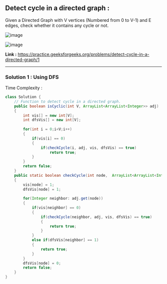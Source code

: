 ## Detect cycle in a directed graph :
Given a Directed Graph with V vertices (Numbered from 0 to V-1) and E edges, check whether it contains any cycle or not.

![image](https://user-images.githubusercontent.com/23376002/161806956-9295db35-bc36-4b27-8dcb-24dd1ae5c1df.png)

![image](https://user-images.githubusercontent.com/23376002/161807075-f8174749-d80a-4734-bdb7-242bf0c285d9.png)


**Link :** https://practice.geeksforgeeks.org/problems/detect-cycle-in-a-directed-graph/1


-----------------------------------------------------------------------------------------------------------------------------------------------


### Solution 1 : Using DFS

Time Complexity :


```java
class Solution {
    // Function to detect cycle in a directed graph.
    public boolean isCyclic(int V, ArrayList<ArrayList<Integer>> adj) 
    {
        int vis[] = new int[V];
        int dfsVis[] = new int[V];
       
        for(int i = 0;i<V;i++) 
        {
        	if(vis[i] == 0) 
        	{
                if(checkCycle(i, adj, vis, dfsVis) == true) 
                    return true;
        	}
        }
        return false;
    }
    public static boolean checkCycle(int node,  ArrayList<ArrayList<Integer>> adj, int vis[], int dfsVis[]) 
    {
        vis[node] = 1;
        dfsVis[node] = 1;
       
        for(Integer neighbor: adj.get(node)) 
        {
        	if(vis[neighbor] == 0) 
        	{
                if(checkCycle(neighbor, adj, vis, dfsVis) == true) 
                {
                	return true;
            	}
        	} 
        	else if(dfsVis[neighbor] == 1) 
        	{
            	return true;
        	}
        }
        dfsVis[node] = 0;
        return false;
    }
}
```

